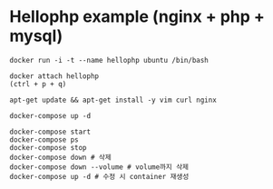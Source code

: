 # Hellophp example (nginx + php + mysql)

```
docker run -i -t --name hellophp ubuntu /bin/bash
```

```
docker attach hellophp
(ctrl + p + q)

apt-get update && apt-get install -y vim curl nginx
```

```
docker-compose up -d
```

```
docker-compose start
docker-compose ps
docker-compose stop
docker-compose down # 삭제
docker-compose down --volume # volume까지 삭제
docker-compose up -d # 수정 시 container 재생성
```